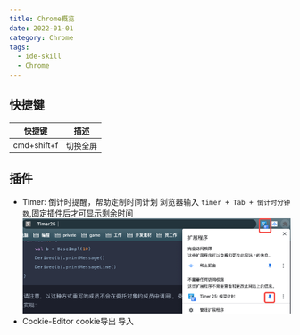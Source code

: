 ```yaml
---
title: Chrome概览
date: 2022-01-01
category: Chrome
tags:
  - ide-skill
  - Chrome
---
```


<!-- more -->
## 快捷键

|   快捷键    |   描述   |
| :---------: | :------: |
| cmd+shift+f | 切换全屏 |

## 插件

- Timer: 倒计时提醒，帮助定制时间计划
  浏览器输入 `timer + Tab + 倒计时分钟数`,固定插件后才可显示剩余时间
  ![timer](./chrome-plugin-timer.png)
- Cookie-Editor cookie导出 导入
